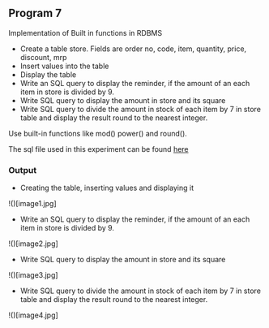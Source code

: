 ## Program 7

Implementation of Built in functions in RDBMS

- Create a table store. Fields are order no, code, item, quantity, price, discount, mrp
- Insert values into the table
- Display the table
- Write an SQL query to display the reminder, if the amount of an each item in store is divided by 9.
- Write SQL query to display the amount in store and its square
- Write SQL query to divide the amount in stock of each item by 7 in store table and display the result round to the nearest integer.

Use built-in functions like mod() power() and round().

The sql file used in this experiment can be found [here](program7.sql)

### Output

- Creating the table, inserting values and displaying it 

!()[image1.jpg]

- Write an SQL query to display the reminder, if the amount of an each item in store is divided by 9.

!()[image2.jpg]

- Write SQL query to display the amount in store and its square

!()[image3.jpg]

- Write SQL query to divide the amount in stock of each item by 7 in store table and display the result round to the nearest integer.

!()[image4.jpg]

